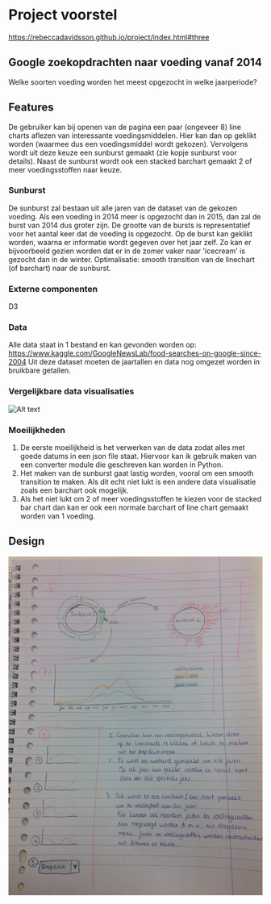 # Project voorstel

https://rebeccadavidsson.github.io/project/index.html#three

## Google zoekopdrachten naar voeding vanaf 2014

Welke soorten voeding worden het meest opgezocht in welke jaarperiode?

## Features
De gebruiker kan bij openen van de pagina een paar (ongeveer 8) line charts aflezen van interessante voedingsmiddelen. Hier kan dan op geklikt worden (waarmee dus een voedingsmiddel wordt gekozen). Vervolgens wordt uit deze keuze een sunburst gemaakt (zie kopje sunburst voor details). Naast de sunburst wordt ook een stacked barchart gemaakt 2 of meer voedingsstoffen naar keuze.


### Sunburst
De sunburst zal bestaan uit alle jaren van de dataset van de gekozen voeding. Als een voeding in 2014 meer is opgezocht dan in 2015, dan zal de burst van 2014 dus groter zijn. De grootte van de bursts is representatief voor het aantal keer dat de voeding is opgezocht. Op de burst kan geklikt worden, waarna er informatie wordt gegeven over het jaar zelf. Zo kan er bijvoorbeeld gezien worden dat er in de zomer vaker naar 'icecream' is gezocht dan in de winter.
Optimalisatie: smooth transition van de linechart (of barchart) naar de sunburst.

### Externe componenten
D3

### Data
Alle data staat in 1 bestand en kan gevonden worden op:
https://www.kaggle.com/GoogleNewsLab/food-searches-on-google-since-2004
Uit deze dataset moeten de jaartallen en data nog omgezet worden in bruikbare getallen.

### Vergelijkbare data visualisaties
![Alt text](https://www.bakemag.com/ext/resources/images/r/h/y/t/h/d/o/o/o/f/2016/RhythmofFood.jpg)

### Moeilijkheden
1. De eerste moeilijkheid is het verwerken van de data zodat alles met goede datums in een json file staat. Hiervoor kan ik gebruik maken van een converter module die geschreven kan worden in Python.
2. Het maken van de sunburst gaat lastig worden, vooral om een smooth transition te maken. Als dit echt niet lukt is een andere data visualisatie zoals een barchart ook mogelijk.
3. Als het niet lukt om 2 of meer voedingsstoffen te kiezen voor de stacked bar chart dan kan er ook een normale barchart of line chart gemaakt worden van 1 voeding.

## Design
![Alt text](doc/design.jpeg)
